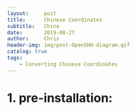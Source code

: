 ```yaml
---
layout:     post
title:      Chinese Coordinates
subtitle:   China
date:       2019-08-27
author:     Chris
header-img: img/post-OpenSHH-diagram.gif
catalog: true
tags:
    - Converting Chinese Coordinates
---
```





# 1.	pre-installation:
